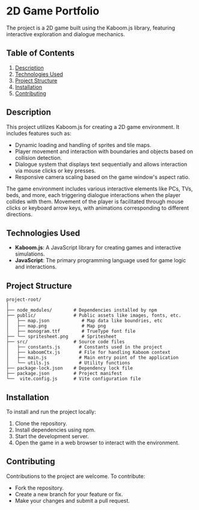 # 2D Game Portfolio

The project is a 2D game built using the Kaboom.js library, featuring interactive exploration and dialogue mechanics.

## Table of Contents

1. [Description](#description)
2. [Technologies Used](#technologies-used)
3. [Project Structure](#project-structure)
4. [Installation](#installation)
5. [Contributing](#contributing)


## Description

This project utilizes Kaboom.js for creating a 2D game environment. It includes features such as:
- Dynamic loading and handling of sprites and tile maps.
- Player movement and interaction with boundaries and objects based on collision detection.
- Dialogue system that displays text sequentially and allows interaction via mouse clicks or key presses.
- Responsive camera scaling based on the game window's aspect ratio.

The game environment includes various interactive elements like PCs, TVs, beds, and more, each triggering dialogue interactions when the player collides with them. Movement of the player is facilitated through mouse clicks or keyboard arrow keys, with animations corresponding to different directions.

## Technologies Used

- **Kaboom.js**: A JavaScript library for creating games and interactive simulations.
- **JavaScript**: The primary programming language used for game logic and interactions.


## Project Structure

```
project-root/
│
├── node_modules/        # Dependencies installed by npm
├── public/              # Public assets like images, fonts, etc.
│   ├── map.json            # Map data like boundries, etc
│   ├── map.png             # Map png
│   ├── monogram.ttf        # TrueType font file
├── └── spritesheet.png     # Spritesheet
├── src/                 # Source code files
│   ├── constants.js       # Constants used in the project
│   ├── kaboomCtx.js       # File for handling Kaboom context
│   ├── main.js            # Main entry point of the application
│   └── utils.js           # Utility functions
├── package-lock.json    # Dependency lock file
├── package.json         # Project manifest
└──  vite.config.js      # Vite configuration file
```

## Installation

To install and run the project locally:

1. Clone the repository.
2. Install dependencies using npm.
3. Start the development server.
4. Open the game in a web browser to interact with the environment.

## Contributing

Contributions to the project are welcome. To contribute:
- Fork the repository.
- Create a new branch for your feature or fix.
- Make your changes and submit a pull request.
